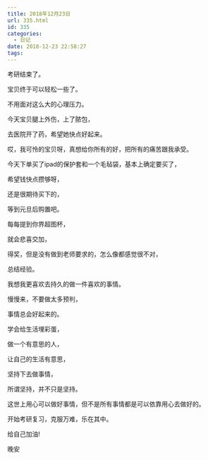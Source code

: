 ```yaml
---
title: 2018年12月23日
url: 335.html
id: 335
categories:
  - 日记
date: 2018-12-23 22:58:27
tags:
---
```


考研结束了。

宝贝终于可以轻松一些了。

不用面对这么大的心理压力。

今天宝贝腿上外伤，上了脓包，

去医院开了药，希望她快点好起来。

哎，我可怜的宝贝呀，真想给你所有的好，把所有的痛苦跟我承受。

今天下单买了ipad的保护套和一个毛毡袋，基本上确定要买了，

希望钱快点攒够呀，

还是很期待买下的，

等到元旦后购置吧。

每每提到你界超图杯，

就会悲喜交加，

得奖，但是没有做到老师要求的，怎么像都感觉很不对，

总结经验。

我想我更喜欢去持久的做一件喜欢的事情。

慢慢来，不要做太多预判，

事情总会好起来的。

学会给生活埋彩蛋，

做一个有意思的人，

让自己的生活有意思，

坚持下去做事情，

所谓坚持，并不只是坚持。

这世上用心可以做好事情，但不是所有事情都是可以依靠用心去做好的。

开始考研复习，克服万难，乐在其中。

给自己加油!

晚安